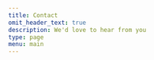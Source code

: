 ```yaml
---
title: Contact
omit_header_text: true
description: We'd love to hear from you
type: page
menu: main
---
```

